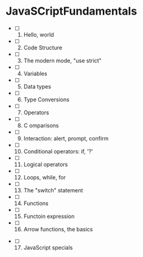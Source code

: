 # JavaSCriptFundamentals

- [ ] 1. Hello, world
- [ ] 2. Code Structure 
- [ ] 3. The modern mode, "use strict"
- [ ] 4. Variables 
- [ ] 5.  Data types
- [ ] 6. Type Conversions
- [ ] 7. Operators 
- [ ] 8. C omparisons
- [ ] 9. Interaction: alert, prompt, confirm 
- [ ] 10. Conditional operators: if, '?'
- [ ] 11. Logical operators 
- [ ] 12. Loops, while, for 
- [ ] 13. The "switch" statement
- [ ] 14. Functions
- [ ] 15. Functoin expression
- [ ] 16. Arrow functions, the basics
* [ ] 17. JavaScript specials

